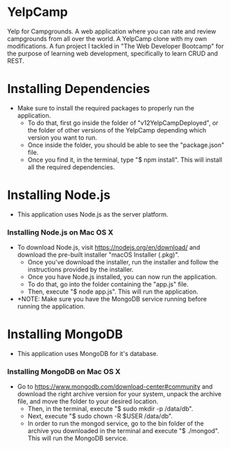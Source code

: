 # YelpCamp
Yelp for Campgrounds. A web application where you can rate and review campgrounds from all over the world. A YelpCamp clone with my own modifications. A fun project I tackled in "The Web Developer Bootcamp" for the purpose of learning web development, specifically to learn CRUD and REST.

# Installing Dependencies
- Make sure to install the required packages to properly run the application.
  -  To do that, first go inside the folder of "v12YelpCampDeployed", or the folder of other versions of the YelpCamp depending which version you want to run. 
  - Once inside the folder, you should be able to see the "package.json" file. 
  - Once you find it, in the terminal, type "$ npm install". This will install all the required dependencies.

# Installing Node.js
- This application uses Node.js as the server platform.

### Installing Node.js on Mac OS X
- To download Node.js, visit https://nodejs.org/en/download/ and download the pre-built installer "macOS Installer (.pkg)". 
  -  Once you've download the installer, run the installer and follow the instructions provided by the installer. 
  - Once you have Node.js installed, you can now run the application. 
  - To do that, go into the folder containing the "app.js" file. 
  - Then, execute "$ node app.js". This will run the application. 
- *NOTE: Make sure you have the MongoDB service running before running the application.

# Installing MongoDB
- This application uses MongoDB for it's database.

### Installing MongoDB on Mac OS X
- Go to https://www.mongodb.com/download-center#community and download the right archive version for your system, unpack the archive file, and move the folder to your desired location. 
  - Then, in the terminal, execute "$ sudo mkdir -p /data/db". 
  - Next, execute "$ sudo chown -R $USER /data/db". 
  - In order to run the mongod service, go to the bin folder of the archive you downloaded in the terminal and execute "$ ./mongod". This will run the MongoDB service.


